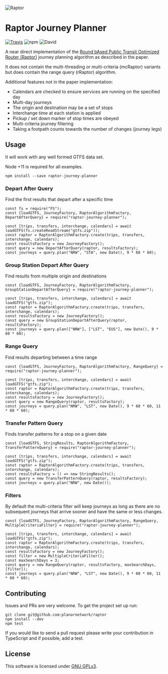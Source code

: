 ![Raptor](logo.png)

Raptor Journey Planner
=========================
[![Travis](https://img.shields.io/travis/planarnetwork/raptor.svg?style=flat-square)](https://travis-ci.org/planarnetwork/raptor) ![npm](https://img.shields.io/npm/v/raptor-journey-planner.svg?style=flat-square) ![David](https://img.shields.io/david/planarnetwork/raptor.svg?style=flat-square)

A near direct implementation of the [Round bAsed Public Transit Optimized Router (Raptor)](https://www.microsoft.com/en-us/research/wp-content/uploads/2012/01/raptor_alenex.pdf) journey planning algorithm as described in the paper. 

It does not contain the multi-threading or multi-criteria (mcRaptor) variants but does contain the range query (rRaptor) algorithm.

Additional features not in the paper implementation:
 - Calendars are checked to ensure services are running on the specified day
 - Multi-day journeys
 - The origin and destination may be a set of stops
 - Interchange time at each station is applied
 - Pickup / set down marker of stop times are obeyed
 - Multi-criteria journey filtering
 - Taking a footpath counts towards the number of changes (journey legs)
 
## Usage

It will work with any well formed GTFS data set.
 
Node +11 is required for all examples.

```
npm install --save raptor-journey-planner
``` 

### Depart After Query

Find the first results that depart after a specific time

```
const fs = require("FS");
const {loadGTFS, JourneyFactory, RaptorAlgorithmFactory, DepartAfterQuery} = require("raptor-journey-planner");

const [trips, transfers, interchange, calendars] = await loadGTFS(fs.createReadStream("gtfs.zip"));
const raptor = RaptorAlgorithmFactory.create(trips, transfers, interchange, calendars);
const resultsFactory = new JourneyFactory();
const query = new DepartAfterQuery(raptor, resultsFactory);
const journeys = query.plan("NRW", "STA", new Date(), 9 * 60 * 60);
```

### Group Station Depart After Query

Find results from multiple origin and destinations

```
const {loadGTFS, JourneyFactory, RaptorAlgorithmFactory, GroupStationDepartAfterQuery} = require("raptor-journey-planner");

const [trips, transfers, interchange, calendars] = await loadGTFS("gtfs.zip");
const raptor = RaptorAlgorithmFactory.create(trips, transfers, interchange, calendars);
const resultsFactory = new JourneyFactory();
const query = new GroupStationDepartAfterQuery(raptor, resultsFactory);
const journeys = query.plan(["NRW"], ["LST", "EUS"], new Date(), 9 * 60 * 60);
```

### Range Query

Find results departing between a time range

```
const {loadGTFS, JourneyFactory, RaptorAlgorithmFactory, RangeQuery} = require("raptor-journey-planner");

const [trips, transfers, interchange, calendars] = await loadGTFS("gtfs.zip");
const raptor = RaptorAlgorithmFactory.create(trips, transfers, interchange, calendars);
const resultsFactory = new JourneyFactory();
const query = new RangeQuery(raptor, resultsFactory);
const journeys = query.plan("NRW", "LST", new Date(), 9 * 60 * 60, 11 * 60 * 60);
```

### Transfer Pattern Query

Finds transfer patterns for a stop on a given date

```
const {loadGTFS, StringResults, RaptorAlgorithmFactory, TransferPatternQuery} = require("raptor-journey-planner");

const [trips, transfers, interchange, calendars] = await loadGTFS("gtfs.zip");
const raptor = RaptorAlgorithmFactory.create(trips, transfers, interchange, calendars);
const resultsFactory = () => new StringResults();
const query = new TransferPatternQuery(raptor, resultsFactory);
const journeys = query.plan("NRW", new Date());
```

### Filters

By default the multi-criteria filter will keep journeys as long as there are no subsequent journeys that arrive sooner and have the same or less changes.

```
const {loadGTFS, JourneyFactory, RaptorAlgorithmFactory, RangeQuery, MultipleCriteriaFilter} = require("raptor-journey-planner");

const [trips, transfers, interchange, calendars] = await loadGTFS("gtfs.zip");
const raptor = RaptorAlgorithmFactory.create(trips, transfers, interchange, calendars);
const resultsFactory = new JourneyFactory();
const filter = new MultipleCriteriaFilter();
const maxSearchDays = 3;
const query = new RangeQuery(raptor, resultsFactory, maxSearchDays, [filter]);
const journeys = query.plan("NRW", "LST", new Date(), 9 * 60 * 60, 11 * 60 * 60);
```

## Contributing

Issues and PRs are very welcome. To get the project set up run:

```
git clone git@github.com:planarnetwork/raptor
npm install --dev
npm test
```

If you would like to send a pull request please write your contribution in TypeScript and if possible, add a test.

## License

This software is licensed under [GNU GPLv3](https://www.gnu.org/licenses/gpl-3.0.en.html).

